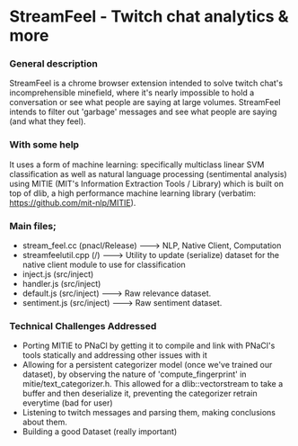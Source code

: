 # StreamFeel - Twitch chat analytics &amp; more

### General description

StreamFeel is a chrome browser extension intended to solve twitch chat's incomprehensible minefield, where it's nearly impossible to hold a conversation or see what people are saying at large volumes. StreamFeel intends to filter out 'garbage' messages and see what people are saying (and what they feel).

### With some help

It uses a form of machine learning: specifically multiclass linear SVM classification as well as natural language processing (sentimental analysis) using MITIE (MIT's Information Extraction Tools / Library) which is built on top of dlib, a high performance machine learning library (verbatim: https://github.com/mit-nlp/MITIE). 

### Main files;
* stream_feel.cc (pnacl/Release)
---> NLP, Native Client, Computation
* streamfeelutil.cpp (/) 
---> Utility to update (serialize) dataset for
the native client module to use for classification
* inject.js (src/inject)
* handler.js (src/inject)
* default.js (src/inject) 
---> Raw relevance dataset.
* sentiment.js (src/inject)
---> Raw sentiment dataset.

### Technical Challenges Addressed
* Porting MITIE to PNaCl by getting it to compile and link with PNaCl's tools statically and addressing other issues with it
* Allowing for a persistent categorizer model (once we've trained our dataset), by observing the nature of 'compute_fingerprint' in mitie/text_categorizer.h. This allowed for a dlib::vectorstream to take a buffer and then deserialize it, preventing the categorizer retrain everytime (bad for user)
* Listening to twitch messages and parsing them, making conclusions about them.
* Building a good Dataset (really important)




